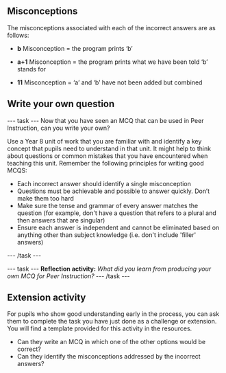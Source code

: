 ## Misconceptions

The misconceptions associated with each of the incorrect answers are as follows:

+ **b**	Misconception = the program prints ‘b’

+ **a+1**	Misconception = the program prints what we have been told ‘b’ stands for

+ **11**	Misconception = ‘a’ and ‘b’ have not been added but combined


## Write your own question

--- task ---
Now that you have seen an MCQ that can be used in Peer Instruction, can you write your own?

Use a Year 8 unit of work that you are familiar with and identify a key concept that pupils need to understand in that unit. It might help to think about questions or common mistakes that you have encountered when teaching this unit. Remember the following principles for writing good MCQS:

+ Each incorrect answer should identify a single misconception
+ Questions must be achievable and possible to answer quickly. Don’t make them too hard
+ Make sure the tense and grammar of every answer matches the question (for example, don't have a question that refers to a plural and then answers that are singular)
+ Ensure each answer is independent and cannot be eliminated based on anything other than subject knowledge (i.e. don't include 'filler' answers)

--- /task ---

--- task ---
**Reflection activity:** *What did you learn from producing your own MCQ for Peer Instruction?*
--- /task ---

## Extension activity

For pupils who show good understanding early in the process, you can ask them to complete the task you have just done as a challenge or extension. You will find a template provided for this activity in the resources.
+ Can they write an MCQ in which one of the other options would be correct?
+ Can they identify the misconceptions addressed by the incorrect answers?
